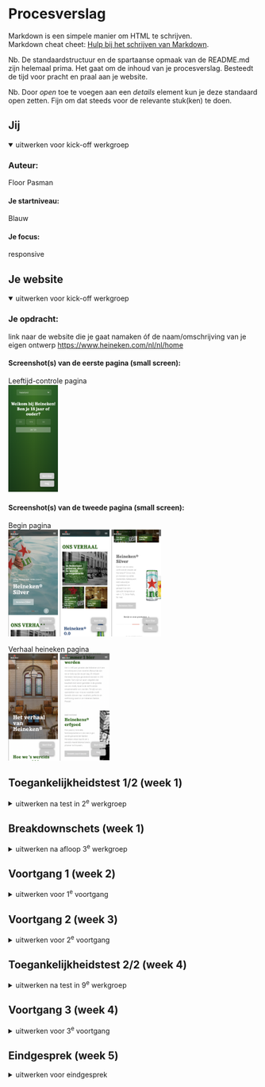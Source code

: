 # Procesverslag
Markdown is een simpele manier om HTML te schrijven.  
Markdown cheat cheet: [Hulp bij het schrijven van Markdown](https://github.com/adam-p/markdown-here/wiki/Markdown-Cheatsheet).

Nb. De standaardstructuur en de spartaanse opmaak van de README.md zijn helemaal prima. Het gaat om de inhoud van je procesverslag. Besteedt de tijd voor pracht en praal aan je website.

Nb. Door *open* toe te voegen aan een *details* element kun je deze standaard open zetten. Fijn om dat steeds voor de relevante stuk(ken) te doen.





## Jij

<details open>
  <summary>uitwerken voor kick-off werkgroep</summary>

  ### Auteur:
  Floor Pasman

  #### Je startniveau:
  Blauw

  #### Je focus:
  responsive
 
</details>





## Je website

<details open>
  <summary>uitwerken voor kick-off werkgroep</summary>

  ### Je opdracht:
  link naar de website die je gaat namaken óf de naam/omschrijving van je eigen ontwerp
  https://www.heineken.com/nl/nl/home
  
  #### Screenshot(s) van de eerste pagina (small screen): 
  Leeftijd-controle pagina  
  <img src="readme-images/inlogscherm.png" width="100px" alt="Ouder dan 18?">

  #### Screenshot(s) van de tweede pagina (small screen):
  
  Begin pagina  
  <img src="readme-images/beginscherm-heineken.png" width="100px" alt="Het eerste startscherm">
  <img src="readme-images/beginscherm2-heineken.png" width="100px" alt="Het tweede startscherm">
  <img src="readme-images/beginscherm3-heineken.png" width="100px" alt="Het derde startscherm">
</details>

  Verhaal heineken pagina  
  <img src="readme-images/verhaalheineken1.png" width="100px" alt="Het eerste startscherm">
  <img src="readme-images/verhaalheineken2.png" width="100px" alt="Het tweede startscherm">

## Toegankelijkheidstest 1/2 (week 1)

<details>
  <summary>uitwerken na test in 2<sup>e</sup> werkgroep</summary>

  ### Bevindingen
  Lijst met je bevindingen die in de test naar voren kwamen:
  
  1. Ze gebruiken nog spreekwoorden in de site.
  2. De videos/slides staan op autoplay.
  3. 'dark and light modus' zijn niet te gebruiken op de site.
  4. Er zijn 0 errors en 5 warnings te vinden.

(linker kant = originele site,
  rechter kant = mijn site)

  <img src="readme-images/testuitslag1.png" width="375px" alt="test uitslagen van toegankelijkheid">
  <img src="readme-images/testuitslag2.png" width="375px" alt="test uitslagen van toegankelijkheid">
  <img src="readme-images/testuitslag3.png" width="375px" alt="test uitslagen van toegankelijkheid">
  <img src="readme-images/testuitslag4.png" width="375px" alt="test uitslagen van toegankelijkheid">
  <img src="readme-images/testuitslag5.png" width="375px" alt="test uitslagen van toegankelijkheid">

</details>



## Breakdownschets (week 1)

<details>
  <summary>uitwerken na afloop 3<sup>e</sup> werkgroep</summary>

  ### Pagina 1: 
  <img src="readme-images/beginscherm-breakdown.png" width="375px" alt="breakdown van het beginscherm met annotaties">

  ### Pagina 2: 
  <img src="readme-images/scherm-breakdown.png" width="375px" alt="breakdown van het beginscherm met annotaties">

</details>





## Voortgang 1 (week 2)

<details>
  <summary>uitwerken voor 1<sup>e</sup> voortgang</summary>

  ### Stand van zaken
 Deze week was ik erg bezig met mijn slider onder controle krijgen.
 Het inklap menu had ik erg snel door en stond er dan ook al, maar ik heb te veel tijd besteed aan de opmaak van de slider.
<img src="readme-images/slidervoorbeeld.png" width="375px" alt="slider">

  ### Agenda voor meeting
  samen met je groepje opstellen

  | student 1      | student 2          | student 3    | student 4        |
  | ---            | ---                | ---          | ---              |
  | dit bespreken  | en dit             | en ik dit    | en dan ik dat    |
  | en dat ook nog | dit als er tijd is | nog een punt | dit wil ik zeker |
  | ...            | ...                | ...          | ...              |


  ### Verslag van meeting
  hier na afloop snel de uitkomsten van de meeting vastleggen

  - punt 1
  - punt 2
  - nog een punt
  - ...

</details>





## Voortgang 2 (week 3)

<details>
  <summary>uitwerken voor 2<sup>e</sup> voortgang</summary>

  ### Stand van zaken
  hier dit ging goed & dit was lastig (neem ook screenshots op van delen van je website en code)
  Ook deze week was ik erg bezig met mijn slider onder controle krijgen.
  Ik had hier ook een begin gemaakt aan mijn eerste grid en deze met @media responsive gemaakt.
  <img src="readme-images/slidervoorbeeld.png" width="375px" alt="slider">

  ### Agenda voor meeting
  samen met je groepje opstellen

  | student 1      | student 2          | student 3    | student 4        |
  | ---            | ---                | ---          | ---              |
  | dit bespreken  | en dit             | en ik dit    | en dan ik dat    |
  | en dat ook nog | dit als er tijd is | nog een punt | dit wil ik zeker |
  | ...            | ...                | ...          | ...              |


  ### Verslag van meeting
  hier na afloop snel de uitkomsten van de meeting vastleggen

  - punt 1
  - punt 2
  - nog een punt
- ...

</details>





## Toegankelijkheidstest 2/2 (week 4)

<details>
  <summary>uitwerken na test in 9<sup>e</sup> werkgroep</summary>

  ### Bevindingen
  Lijst met je bevindingen die in de test naar voren kwamen (geef ook aan wat er verbeterd is):

  - Ik moet nog sommige buttons naar a'tjes veranderen
  - Mijn H4 staat boven mijn H3 waardoor de screenreader eerst H4 leest.
  - De autoplay heb ik verwijderd voor usability

  (linker kant = originele site,
  rechter kant = mijn site)

  <img src="readme-images/testuitslag1.png" width="375px" alt="test uitslagen van toegankelijkheid">
  <img src="readme-images/testuitslag2.png" width="375px" alt="test uitslagen van toegankelijkheid">
  <img src="readme-images/testuitslag3.png" width="375px" alt="test uitslagen van toegankelijkheid">
  <img src="readme-images/testuitslag4.png" width="375px" alt="test uitslagen van toegankelijkheid">
  <img src="readme-images/testuitslag5.png" width="375px" alt="test uitslagen van toegankelijkheid">

</details>





## Voortgang 3 (week 4)

<details>
  <summary>uitwerken voor 3<sup>e</sup> voortgang</summary>

  ### Stand van zaken
  hier dit ging goed & dit was lastig (neem ook screenshots op van delen van je website en code)
  In week 4 heb ik heel hard gewerkt om bij te benen, 
  Ik ben erg trots op dat ik een donkere versie heb gemaakt en wat bewegende animaties toegevoegd.
  In deze week kreeg ik het 'grids maken' door.

  ### Agenda voor meeting
  samen met je groepje opstellen

  | student 1      | student 2          | student 3    | student 4        |
  | ---            | ---                | ---          | ---              |
  | dit bespreken  | en dit             | en ik dit    | en dan ik dat    |
  | en dat ook nog | dit als er tijd is | nog een punt | dit wil ik zeker |
  | ...            | ...                | ...          | ...              |


  ### Verslag van meeting
  hier na afloop snel de uitkomsten van de meeting vastleggen

  - punt 1
  - punt 2
  - nog een punt
  - ...

</details>





## Eindgesprek (week 5)

<details>
  <summary>uitwerken voor eindgesprek</summary>

  ### Dit ging goed/Heb ik geleerd: 
  Ik ben trots op dat ik deze grid responsive heb gemaakt door middel van @media en dit ook helemaal begrijp. Dit omdat ik hier in het begin erg veel moeite mee heb gehad en er veel mee geoefend heb waardoor het me uiteindelijk is gelukt.
  <img src="readme-images/grid.png" width="375px" alt="Een grid met 3 plaatjes die responsive is.">
  <img src="readme-images/grid2.png" width="375px" alt="Een grid met 3 plaatjes die responsive is.">


  ### Eindgesprek feedback:
Tijdens mijn eindgesprek is me verteld om een aantal dingen aan te passen.
Dit waren de volgende punten:
  - Kleine html-errors die makkelijk te fixen zijn.
    
  -  hiërarchiefoutjes aanpassen

  -  homepage-link accesible maken.

Ik heb deze punten aangepast:
- Alle errors weggehaald, enkel warnings over nu:
  <img src="readme-images/warnings.png" width="375px" alt="warnings">

- Ik heb alle H2's voor de H3's gezet en deze daarna met css omgedraaid voor de vormgeving.

- Ik heb de alt van het logo aangepast.
    






## Bronnenlijst

<details open>
  <summary>continu bijhouden terwijl je werkt</summary>

  Nb. Wees specifiek ('css-tricks' als bron is bijv. niet specifiek genoeg). 
  Nb. ChatGpT en andere AI horen er ook bij.
  Nb. Vermeld de bronnen ook in je code.

  1. bron 1: Stackoverflow (2019). Use addEventListener to Change display style. Stack Overflow. https://stackoverflow.com/questions/58204885/use-addeventlistener-to-change-display-style


  2. bron 2: Mozilla. (Sep 26, 2023). z-index. Mozilla Developer Network.
https://developer.mozilla.org/en-US/docs/Web/CSS/z-index

  3. bron 3: CSS-Tricks. (Nov 10, 2021). Keyframe Animation Syntax. CSS-Tricks. URL: https://css-tricks.com/snippets/css/keyframe-animation-syntax/

  4. bron 4: Traversy Media. (2021). How to Create a Responsive Hamburger Menu with HTML, CSS, & JavaScript [Video]. YouTube. https://www.youtube.com/watch?v=flItyHiDm7E

</details>
